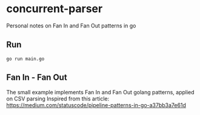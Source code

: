 # concurrent-parser
Personal notes on Fan In and Fan Out patterns in go

## Run 
```go run main.go```

## Fan In - Fan Out
The small example implements Fan In and Fan Out golang patterns, applied on CSV parsing
Inspired from this article: https://medium.com/statuscode/pipeline-patterns-in-go-a37bb3a7e61d
